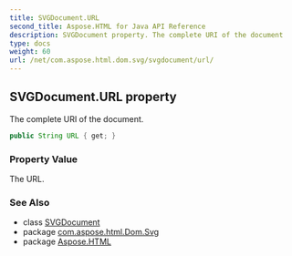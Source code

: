 ```yaml
---
title: SVGDocument.URL
second_title: Aspose.HTML for Java API Reference
description: SVGDocument property. The complete URI of the document
type: docs
weight: 60
url: /net/com.aspose.html.dom.svg/svgdocument/url/
---
```

## SVGDocument.URL property

The complete URI of the document.

```java
public String URL { get; }
```

### Property Value

The URL.

### See Also

* class [SVGDocument](../)
* package [com.aspose.html.Dom.Svg](../../svgdocument/)
* package [Aspose.HTML](../../../)
